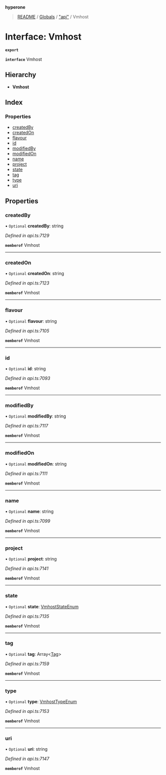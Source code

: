 **hyperone**

> [README](../README.md) / [Globals](../globals.md) / ["api"](../modules/_api_.md) / Vmhost

# Interface: Vmhost

**`export`** 

**`interface`** Vmhost

## Hierarchy

* **Vmhost**

## Index

### Properties

* [createdBy](_api_.vmhost.md#createdby)
* [createdOn](_api_.vmhost.md#createdon)
* [flavour](_api_.vmhost.md#flavour)
* [id](_api_.vmhost.md#id)
* [modifiedBy](_api_.vmhost.md#modifiedby)
* [modifiedOn](_api_.vmhost.md#modifiedon)
* [name](_api_.vmhost.md#name)
* [project](_api_.vmhost.md#project)
* [state](_api_.vmhost.md#state)
* [tag](_api_.vmhost.md#tag)
* [type](_api_.vmhost.md#type)
* [uri](_api_.vmhost.md#uri)

## Properties

### createdBy

• `Optional` **createdBy**: string

*Defined in api.ts:7129*

**`memberof`** Vmhost

___

### createdOn

• `Optional` **createdOn**: string

*Defined in api.ts:7123*

**`memberof`** Vmhost

___

### flavour

• `Optional` **flavour**: string

*Defined in api.ts:7105*

**`memberof`** Vmhost

___

### id

• `Optional` **id**: string

*Defined in api.ts:7093*

**`memberof`** Vmhost

___

### modifiedBy

• `Optional` **modifiedBy**: string

*Defined in api.ts:7117*

**`memberof`** Vmhost

___

### modifiedOn

• `Optional` **modifiedOn**: string

*Defined in api.ts:7111*

**`memberof`** Vmhost

___

### name

• `Optional` **name**: string

*Defined in api.ts:7099*

**`memberof`** Vmhost

___

### project

• `Optional` **project**: string

*Defined in api.ts:7141*

**`memberof`** Vmhost

___

### state

• `Optional` **state**: [VmhostStateEnum](../enums/_api_.vmhoststateenum.md)

*Defined in api.ts:7135*

**`memberof`** Vmhost

___

### tag

• `Optional` **tag**: Array\<[Tag](_api_.tag.md)>

*Defined in api.ts:7159*

**`memberof`** Vmhost

___

### type

• `Optional` **type**: [VmhostTypeEnum](../enums/_api_.vmhosttypeenum.md)

*Defined in api.ts:7153*

**`memberof`** Vmhost

___

### uri

• `Optional` **uri**: string

*Defined in api.ts:7147*

**`memberof`** Vmhost
